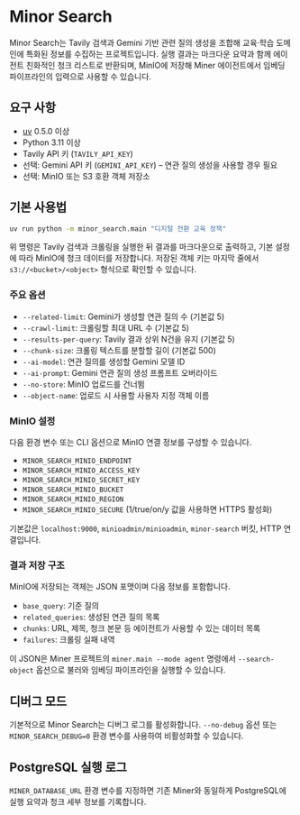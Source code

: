# Minor Search

Minor Search는 Tavily 검색과 Gemini 기반 관련 질의 생성을 조합해 교육·학습 도메인에 특화된 정보를 수집하는 프로젝트입니다. 실행 결과는 마크다운 요약과 함께 에이전트 친화적인 청크 리스트로 반환되며, MinIO에 저장해 Miner 에이전트에서 임베딩 파이프라인의 입력으로 사용할 수 있습니다.

## 요구 사항
- [uv](https://github.com/astral-sh/uv) 0.5.0 이상
- Python 3.11 이상
- Tavily API 키 (`TAVILY_API_KEY`)
- 선택: Gemini API 키 (`GEMINI_API_KEY`) – 연관 질의 생성을 사용할 경우 필요
- 선택: MinIO 또는 S3 호환 객체 저장소

## 기본 사용법
```bash
uv run python -m minor_search.main "디지털 전환 교육 정책"
```

위 명령은 Tavily 검색과 크롤링을 실행한 뒤 결과를 마크다운으로 출력하고, 기본 설정에 따라 MinIO에 청크 데이터를 저장합니다. 저장된 객체 키는 마지막 줄에서 `s3://<bucket>/<object>` 형식으로 확인할 수 있습니다.

### 주요 옵션
- `--related-limit`: Gemini가 생성할 연관 질의 수 (기본값 5)
- `--crawl-limit`: 크롤링할 최대 URL 수 (기본값 5)
- `--results-per-query`: Tavily 결과 상위 N건을 유지 (기본값 5)
- `--chunk-size`: 크롤링 텍스트를 분할할 길이 (기본값 500)
- `--ai-model`: 연관 질의를 생성할 Gemini 모델 ID
- `--ai-prompt`: Gemini 연관 질의 생성 프롬프트 오버라이드
- `--no-store`: MinIO 업로드를 건너뜀
- `--object-name`: 업로드 시 사용할 사용자 지정 객체 이름

### MinIO 설정
다음 환경 변수 또는 CLI 옵션으로 MinIO 연결 정보를 구성할 수 있습니다.

- `MINOR_SEARCH_MINIO_ENDPOINT`
- `MINOR_SEARCH_MINIO_ACCESS_KEY`
- `MINOR_SEARCH_MINIO_SECRET_KEY`
- `MINOR_SEARCH_MINIO_BUCKET`
- `MINOR_SEARCH_MINIO_REGION`
- `MINOR_SEARCH_MINIO_SECURE` (1/true/on/y 값을 사용하면 HTTPS 활성화)

기본값은 `localhost:9000`, `minioadmin/minioadmin`, `minor-search` 버킷, HTTP 연결입니다.

### 결과 저장 구조
MinIO에 저장되는 객체는 JSON 포맷이며 다음 정보를 포함합니다.
- `base_query`: 기준 질의
- `related_queries`: 생성된 연관 질의 목록
- `chunks`: URL, 제목, 청크 본문 등 에이전트가 사용할 수 있는 데이터 목록
- `failures`: 크롤링 실패 내역

이 JSON은 Miner 프로젝트의 `miner.main --mode agent` 명령에서 `--search-object` 옵션으로 불러와 임베딩 파이프라인을 실행할 수 있습니다.

## 디버그 모드
기본적으로 Minor Search는 디버그 로그를 활성화합니다. `--no-debug` 옵션 또는 `MINOR_SEARCH_DEBUG=0` 환경 변수를 사용하여 비활성화할 수 있습니다.

## PostgreSQL 실행 로그
`MINER_DATABASE_URL` 환경 변수를 지정하면 기존 Miner와 동일하게 PostgreSQL에 실행 요약과 청크 세부 정보를 기록합니다.
